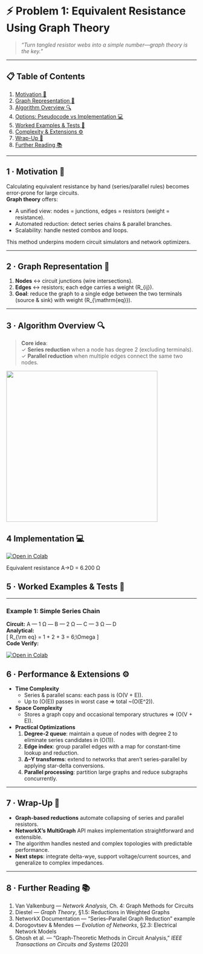 <!-- ╭────────────────────────────────────────────────────────╮
     │   ⚡ Circuits · Problem 1 — Equivalent Resistance via Graph Theory   │
     ╰────────────────────────────────────────────────────────╯ -->

# ⚡ **Problem 1: Equivalent Resistance Using Graph Theory**

> *“Turn tangled resistor webs into a simple number—graph theory is the key.”*  

---

## 📋 Table of Contents  
1. [Motivation 🎯](#motivation)  
2. [Graph Representation 🔗](#representation)  
3. [Algorithm Overview 🔍](#overview)  
4. [Options: Pseudocode vs Implementation 💻](#options)  
5. [Worked Examples & Tests 🧪](#examples)  
6. [Complexity & Extensions ⚙️](#complexity)  
7. [Wrap-Up 📝](#conclusions)  
8. [Further Reading 📚](#references)  

---

<a name="motivation"></a>
## 1 · Motivation 🎯  
Calculating equivalent resistance by hand (series/parallel rules) becomes error-prone for large circuits.  
**Graph theory** offers:

- A unified view: nodes = junctions, edges = resistors (weight = resistance).  
- Automated reduction: detect series chains & parallel branches.  
- Scalability: handle nested combos and loops.  

This method underpins modern circuit simulators and network optimizers.

---

<a name="representation"></a>
## 2 · Graph Representation 🔗  

1. **Nodes** ↔ circuit junctions (wire intersections).  
2. **Edges** ↔ resistors; each edge carries a weight \(R_{ij}\).  
3. **Goal**: reduce the graph to a single edge between the two terminals (source & sink) with weight \(R_{\mathrm{eq}}\).

---

<a name="overview"></a>
## 3 · Algorithm Overview 🔍  

> **Core idea**:  
> ✓ **Series reduction** when a node has degree 2 (excluding terminals).  
> ✓ **Parallel reduction** when multiple edges connect the same two nodes.

<img src="https://i.imgur.com/muiULaP.png" width="400">

## 4  Implementation 💻

[![Open in Colab](https://colab.research.google.com/assets/colab-badge.svg)](https://colab.research.google.com/drive/1zZMETYf2R7h9i8Gxi4_nMZSkjdMu_LIy?usp=sharing)

Equivalent resistance A→D = 6.200 Ω

<a name="examples"></a>
## 5 · Worked Examples & Tests 🧪

---

### Example 1: Simple Series Chain  
**Circuit:** A — 1 Ω — B — 2 Ω — C — 3 Ω — D  
**Analytical:**  
\[
R_{\rm eq} = 1 + 2 + 3 = 6\;\Omega
\]  
**Code Verify:**

[![Open in Colab](https://colab.research.google.com/assets/colab-badge.svg)](https://colab.research.google.com/drive/1_G7BLZLi6sFVG969m2lMs-Hz7gMtXsVB?usp=sharing)

<a name="complexity"></a>
## 6 · Performance & Extensions ⚙️

- **Time Complexity**  
  - Series & parallel scans: each pass is \(O(V + E)\).  
  - Up to \(O(E)\) passes in worst case ⇒ total ~\(O(E^2)\).  
- **Space Complexity**  
  - Stores a graph copy and occasional temporary structures ⇒ \(O(V + E)\).  
- **Practical Optimizations**  
  1. **Degree-2 queue**: maintain a queue of nodes with degree 2 to eliminate series candidates in \(O(1)\).  
  2. **Edge index**: group parallel edges with a map for constant-time lookup and reduction.  
  3. **Δ–Y transforms**: extend to networks that aren’t series-parallel by applying star-delta conversions.  
  4. **Parallel processing**: partition large graphs and reduce subgraphs concurrently.

---

<a name="conclusions"></a>
## 7 · Wrap-Up 📝

- **Graph-based reductions** automate collapsing of series and parallel resistors.  
- **NetworkX’s MultiGraph** API makes implementation straightforward and extensible.  
- The algorithm handles nested and complex topologies with predictable performance.  
- **Next steps**: integrate delta-wye, support voltage/current sources, and generalize to complex impedances.

---

<a name="references"></a>
## 8 · Further Reading 📚

1. Van Valkenburg — *Network Analysis*, Ch. 4: Graph Methods for Circuits  
2. Diestel — *Graph Theory*, §1.5: Reductions in Weighted Graphs  
3. NetworkX Documentation — “Series–Parallel Graph Reduction” example  
4. Dorogovtsev & Mendes — *Evolution of Networks*, §2.3: Electrical Network Models  
5. Ghosh et al. — “Graph-Theoretic Methods in Circuit Analysis,” *IEEE Transactions on Circuits and Systems* (2020)  
